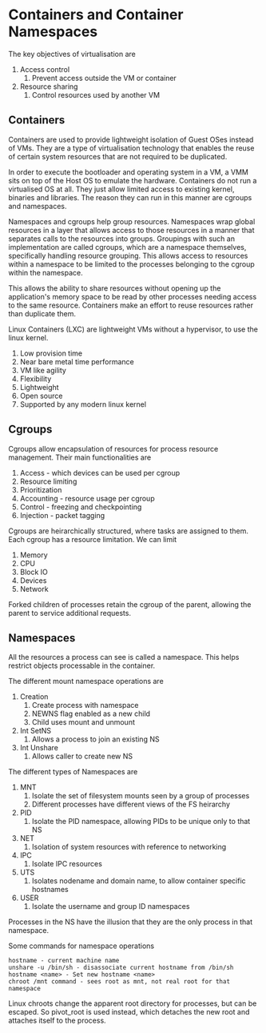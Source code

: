 # Containers and Container Namespaces

The key objectives of virtualisation are
1. Access control
   1. Prevent access outside the VM or container
2. Resource sharing
   1. Control resources used by another VM

## Containers

Containers are used to provide lightweight isolation of Guest OSes instead of VMs. They are a type of virtualisation technology that enables the reuse of certain system resources that are not required to be duplicated.

In order to execute the bootloader and operating system in a VM, a VMM sits on top of the Host OS to emulate the hardware. Containers do not run a virtualised OS at all. They just allow limited access to existing kernel, binaries and libraries. The reason they can run in this manner are cgroups and namespaces. 

Namespaces and cgroups help group resources. Namespaces wrap global resources in a layer that allows access to those resources in a manner that separates calls to the resources into groups. Groupings with such an implementation are called cgroups, which are a namespace themselves, specifically handling resource grouping. This allows access to resources within a namespace to be limited to the processes belonging to the cgroup within the namespace.

This allows the ability to share resources without opening up the application's memory space to be read by other processes needing access to the same resource. Containers make an effort to reuse resources rather than duplicate them.

Linux Containers (LXC) are lightweight VMs without a hypervisor, to use the linux kernel. 
1. Low provision time
2. Near bare metal time performance
3. VM like agility
4. Flexibility
5. Lightweight
6. Open source
7. Supported by any modern linux kernel

## Cgroups

Cgroups allow encapsulation of resources for process resource management. Their main functionalities are
1. Access - which devices can be used per cgroup
2. Resource limiting
3. Prioritization
4. Accounting - resource usage per cgroup
5. Control - freezing and checkpointing
6. Injection - packet tagging

Cgroups are heirarchically structured, where tasks are assigned to them. Each cgroup has a resource limitation. We can limit 
1. Memory
2. CPU
3. Block IO
4. Devices
5. Network

Forked children of processes retain the cgroup of the parent, allowing the parent to service additional requests.

## Namespaces

All the resources a process can see is called a namespace. This helps restrict objects processable in the container.

The different mount namespace operations are
1. Creation
   1. Create process with namespace 
   2. NEWNS flag enabled as a new child
   3. Child uses mount and unmount
2. Int SetNS
   1. Allows a process to join an existing NS
3. Int Unshare
   1. Allows caller to create new NS

The different types of Namespaces are
1. MNT
   1. Isolate the set of filesystem mounts seen by a group of processes
   2. Different processes have different views of the FS heirarchy
2. PID
   1. Isolate the PID namespace, allowing PIDs to be unique only to that NS
3. NET
   1. Isolation of system resources with reference to networking
4. IPC
   1. Isolate IPC resources
5. UTS
   1. Isolates nodename and domain name, to allow container specific hostnames
6. USER
   1. Isolate the username and group ID namespaces 

Processes in the NS have the illusion that they are the only process in that namespace.

Some commands for namespace operations
```
hostname - current machine name
unshare -u /bin/sh - disassociate current hostname from /bin/sh
hostname <name> - Set new hostname <name>
chroot /mnt command - sees root as mnt, not real root for that namespace
```

Linux chroots change the apparent root directory for processes, but can be escaped. So pivot_root is used instead, which detaches the new root and attaches itself to the process.